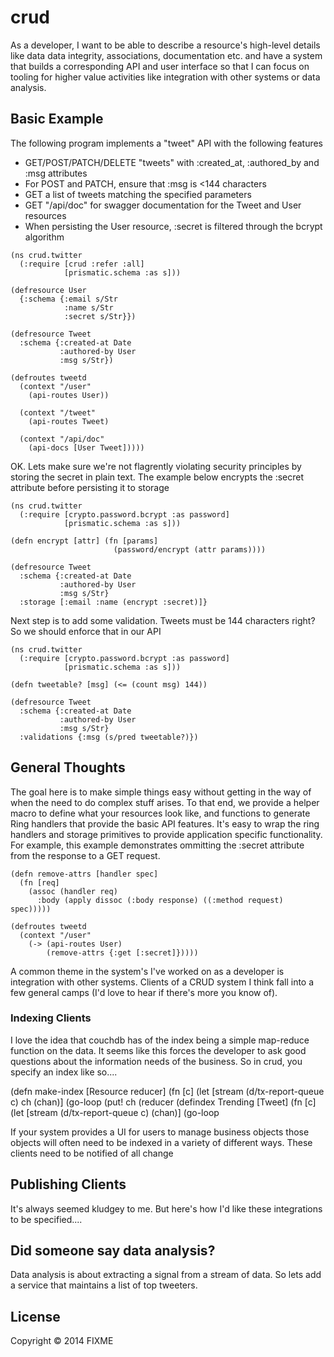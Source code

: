 # crud

As a developer, I want to be able to describe a resource's high-level details
like data data integrity, associations, documentation etc. and have a system
that builds a corresponding API and user interface so that I can focus on tooling
for higher value activities like integration with other systems or data analysis.

## Basic Example

The following program implements a "tweet" API with the following features

 * GET/POST/PATCH/DELETE "tweets" with :created_at, :authored_by and :msg attributes
 * For POST and PATCH, ensure that :msg is <144 characters 
 * GET a list of tweets matching the specified parameters
 * GET "/api/doc" for swagger documentation for the Tweet and User resources
 * When persisting the User resource, :secret is filtered through the bcrypt algorithm

```
(ns crud.twitter
  (:require [crud :refer :all]
            [prismatic.schema :as s]))

(defresource User
  {:schema {:email s/Str
            :name s/Str
            :secret s/Str}})

(defresource Tweet
  :schema {:created-at Date
           :authored-by User
           :msg s/Str})

(defroutes tweetd
  (context "/user"
    (api-routes User))

  (context "/tweet"
    (api-routes Tweet)
    
  (context "/api/doc"
    (api-docs [User Tweet]))))
```

OK. Lets make sure we're not flagrently violating security principles by storing the
secret in plain text. The example below encrypts the :secret attribute before persisting it
to storage

```
(ns crud.twitter
  (:require [crypto.password.bcrypt :as password]
            [prismatic.schema :as s]))

(defn encrypt [attr] (fn [params]
                       (password/encrypt (attr params))))

(defresource Tweet
  :schema {:created-at Date
           :authored-by User
           :msg s/Str}
  :storage [:email :name (encrypt :secret)]}
```

Next step is to add some validation. Tweets must be 144 characters right? So we should
enforce that in our API

```
(ns crud.twitter
  (:require [crypto.password.bcrypt :as password]
            [prismatic.schema :as s]))

(defn tweetable? [msg] (<= (count msg) 144))

(defresource Tweet
  :schema {:created-at Date
           :authored-by User
           :msg s/Str}
  :validations {:msg (s/pred tweetable?)})
```

## General Thoughts

The goal here is to make simple things easy without getting in the way
of when the need to do complex stuff arises. To that end, we provide a
helper macro to define what your resources look like, and functions to
generate Ring handlers that provide the basic API features. It's easy
to wrap the ring handlers and storage primitives to provide application
specific functionality. For example, this example demonstrates ommitting
the :secret attribute from the response to a GET request.

```
(defn remove-attrs [handler spec]
  (fn [req]
    (assoc (handler req)
      :body (apply dissoc (:body response) ((:method request) spec)))))

(defroutes tweetd
  (context "/user"
    (-> (api-routes User)
        (remove-attrs {:get [:secret]}))))
```

A common theme in the system's I've worked on as a developer is integration
with other systems. Clients of a CRUD system I think fall into a few
general camps (I'd love to hear if there's more you know of).

### Indexing Clients

I love the idea that couchdb has of the index being a simple map-reduce
function on the data. It seems like this forces the developer to ask
good questions about the information needs of the business. So in
crud, you specify an index like so....

(defn make-index [Resource reducer]
  (fn [c]
    (let [stream (d/tx-report-queue c)
          ch (chan)]
      (go-loop
        (put! ch (reducer
(defindex Trending [Tweet]
  (fn [c]
    (let [stream (d/tx-report-queue c)
           (chan)]
      (go-loop
        



If your system provides a UI for users to manage business objects those
objects will often need to be indexed in a variety of different ways. These
clients need to be notified of all change

## Publishing Clients

It's always seemed kludgey to me. But here's how I'd like
these integrations to be specified....



## Did someone say data analysis?

Data analysis is about extracting a signal from a stream of data. So lets add a service
that maintains a list of top tweeters.

## License

Copyright © 2014 FIXME
